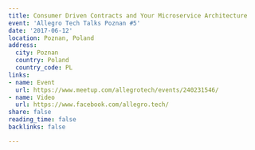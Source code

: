```yaml
---
title: Consumer Driven Contracts and Your Microservice Architecture
event: 'Allegro Tech Talks Poznan #5'
date: '2017-06-12'
location: Poznan, Poland
address:
  city: Poznan
  country: Poland
  country_code: PL
links:
- name: Event
  url: https://www.meetup.com/allegrotech/events/240231546/
- name: Video
  url: https://www.facebook.com/allegro.tech/
share: false
reading_time: false
backlinks: false

---
```

